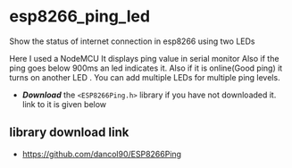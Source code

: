 # esp8266_ping_led

Show the status of internet connection in esp8266 using two LEDs

Here I used a NodeMCU
It displays ping value in serial monitor 
Also if the ping goes below 900ms an led indicates it.
Also if it is online(Good ping) it turns on another LED .
You can add multiple LEDs for multiple ping levels.

- ***Download*** the ```<ESP8266Ping.h>``` library if you have not downloaded it.
link to it is given below 


## library download link

- https://github.com/dancol90/ESP8266Ping
